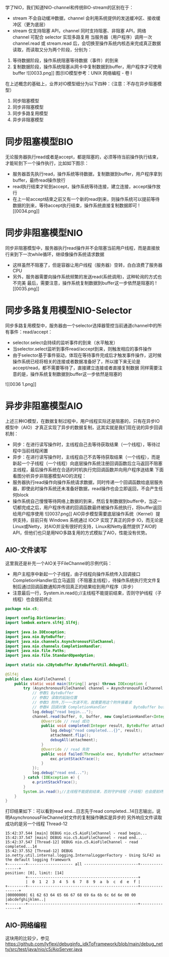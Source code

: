 学了NIO，我们知道NIO-channel和传统BIO-stream的区别在于：
- stream 不会自动缓冲数据，channel 会利用系统提供的发送缓冲区、接收缓冲区（更为底层）
- stream 仅支持阻塞 API，channel 同时支持阻塞、非阻塞 API，网络 channel 可配合 selector 实现多路复用
当服务器（用户程序）调用一次 channel.read 或 stream.read 后，会切换至操作系统内核态来完成真正数据读取，而读取又分为两个阶段，分别为：
1. 等待数据阶段，操作系统阻塞等待数据（事件）的到来
2. 复制数据阶段，操作系统阻塞从网卡中复制数据到buffer，用户程序才可使用buffer
![[0033.png]]
图示IO模型参考：UNIX 网络编程 - 卷 I

在上述概念的基础上，业界对IO模型细分为以下四种：（注意：不存在异步阻塞模型）
1. 同步阻塞模型
2. 同步非阻塞模型
3. 同步多路复用模型
4. 异步非阻塞模型

# 同步阻塞模型BIO
无论服务器执行read或者是accept，都是阻塞的，必须等待当前操作执行结束，才能轮到下一个操作执行，比如如下图示：
- 服务器首先执行read，操作系统等待数据，复制数据到buffer，用户程序拿到buffer，最终read操作放行
- read执行结束才轮到accept，操作系统等待连接，建立连接，accept操作放行
- 在上一轮accept结束之前又有一个新的read到来，则操作系统可以提前等待数据的到来，等待accept执行结束，操作系统直接复制数据即可
![[0034.png]]
# 同步非阻塞模型NIO
同步非阻塞模型中，服务器执行read操作并不会阻塞当前用户线程，而是直接放行来到下一次while循环，继续像操作系统请求数据
- 这样虽然不阻塞了，但是容器让用户线程（服务器）空转，白白浪费了服务器CPU
- 另外，服务器需要向操作系统频繁的发送read(系统调用)，这种轮询的方式也不完美
最后，需要注意，操作系统复制数据到buffer这一步依然是阻塞的
![[0035.png]]
# 同步多路复用模型NIO-Selector
同步多路复用模型中，服务器由一个selector选择器管控当前通道channel中的所有事件：read/accept：
- selector.select会持续的监听事件的到来（水平触发）
- 当selector.select监听到事件read/accept到来，则触发相应的事件操作
- 由于selector基于事件驱动，体现在等待事件完成后才触发事件操作，这时候操作系统已经将相关的连接或者数据准备好了，所以接下来无论是accept/read，都不需要等待了，直接建立连接或者直接复制数据
同样需要注意的是，操作系统复制数据到buffer这一步依然是阻塞的

![[0036 1.png]]
# 异步非阻塞模型AIO
上述三种IO模型，在数据复制过程中，用户线程实际还是阻塞的，只有在异步IO模型中（AIO）才真正实现了异步的数据复制，这其实就是我们现在说的异步回调机制：
- 同步：在进行读写操作时，主线程自己去等待获取结果（一个线程），等待过程中当前线程闲置
- 异步：在进行读写操作时，主线程自己不去等待获取结果（一个线程），而是新起一个子线程（一个线程）向底层操作系统注册回调函数后立马返回不阻塞主线程，最后操作系统在合适的时机执行完回调函数并向用户程序送结果
下面看图分析异步非阻塞模型AIO的流程：
- 服务器执行read操作向操作系统请求数据，同时传递一个回调函数给底层服务器，即使此时操作系统还未准备好数据，read操作也会立即返回，不会产生任何block
- 操作系统自己慢慢等待网络上数据的到来，然后复制数据到buffer中，当这一切都完成之后，用户程序传递的回调函数最终被操作系统执行，将buffer返回给用户程序使用
![[0037.png]]
AIO异步模型需要底层操作系统（Kernel）提供支持，目前只有 Windows 系统通过 IOCP 实现了真正的异步 IO，而无论是Linux或Netty，对AIO并没有很好的支持，Linux和Netty虽然提供了AIO的API，但他们也只是用NIO多路复用的方式模拟了AIO，性能没有优势。
## AIO-文件读写
这里我还是补充一个AIO关于FileChannel的示例代码：
- 用户主程序中新起一个子线程，由子线程向操作系统传入回调接口CompletionHandler后立马返回（不阻塞主线程），待操作系统执行完文件复制后通过回调函数通知并传回真正的结果给到用户程序（异步）
- 注意最后一行，System.in.read();//主线程不能提前结束，否则守护线程（子线程）也会提前终止
```java
package nio.c5;  
  
import config.Dictionaries;  
import lombok.extern.slf4j.Slf4j;  
  
import java.io.IOException;  
import java.nio.ByteBuffer;  
import java.nio.channels.AsynchronousFileChannel;  
import java.nio.channels.CompletionHandler;  
import java.nio.file.Paths;  
import java.nio.file.StandardOpenOption;  
  
import static nio.c2ByteBuffer.ByteBufferUtil.debugAll;  
  
@Slf4j  
public class AioFileChannel {  
    public static void main(String[] args) throws IOException {  
        try (AsynchronousFileChannel channel = AsynchronousFileChannel.open(Paths.get(Dictionaries.pathRoot+"data.txt"), StandardOpenOption.READ)) {  
            // 参数1 ByteBuffer  
            // 参数2 读取的起始位置  
            // 参数3 附件,万一一次读不完，就需要用这个附件接着读  
            // 参数4 回调对象 CompletionHandler            ByteBuffer buffer = ByteBuffer.allocate(16);  
            log.debug("read begin...");  
            channel.read(buffer, 0, buffer, new CompletionHandler<Integer, ByteBuffer>() {  
                @Override // read 成功  
                public void completed(Integer result, ByteBuffer attachment) {  
                    log.debug("read completed...{}", result);  
                    attachment.flip();  
                    debugAll(attachment);  
                }  
                @Override // read 失败  
                public void failed(Throwable exc, ByteBuffer attachment) {  
                    exc.printStackTrace();  
                }  
            });  
            log.debug("read end...");  
        } catch (IOException e) {  
            e.printStackTrace();  
        }  
        System.in.read();//主线程不能提前结束，否则守护线程（子线程）也会提前终止  
    }  
}
```
打印结果如下：可以看到read end...日志先于read completed...14日志输出，说明AsynchronousFileChannel对文件的复制操作确实是异步的
另外响应文件读取成功的是另一个线程 Thread-12
```shell
15:42:37.544 [main] DEBUG nio.c5.AioFileChannel - read begin...
15:42:37.547 [main] DEBUG nio.c5.AioFileChannel - read end...
15:42:37.547 [Thread-12] DEBUG nio.c5.AioFileChannel - read completed...14
15:42:37.552 [Thread-12] DEBUG io.netty.util.internal.logging.InternalLoggerFactory - Using SLF4J as the default logging framework
+--------+-------------------- all ------------------------+----------------+
position: [0], limit: [14]
         +-------------------------------------------------+
         |  0  1  2  3  4  5  6  7  8  9  a  b  c  d  e  f |
+--------+-------------------------------------------------+----------------+
|00000000| 61 62 63 64 65 66 67 68 69 6a 6b 6c 6d 6e 00 00 |abcdefghijklmn..|
+--------+-------------------------------------------------+----------------+

```
## AIO-网络编程
这块用的比较少，参见
https://github.com/lyflexi/debuginfo_jdkToFramework/blob/main/debug_netty/src/test/java/nio/c5/AioServer.java